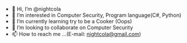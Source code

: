 - 👋 Hi, I’m @nightcola
- 👀 I’m interested in Computer Security, Program language(C#, Python) 
- 🌱 I’m currently learning try to be a Cooker (Oops)
- 💞️ I’m looking to collaborate on Computer Security
- 📫 How to reach me ...(E-mail: nightcola@gmail.com)

<!---
nightcola/nightcola is a ✨ special ✨ repository because its `README.md` (this file) appears on your GitHub profile.
You can click the Preview link to take a look at your changes.
--->
